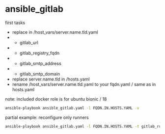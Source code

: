 # ansible_gitlab

first tasks
* replace in /host_vars/server.name.tld.yaml
* * gitlab_url
* * gitlab_registry_fqdn
* * gitlab_smtp_address
* * gitlab_smtp_domain
* replace server.name.tld in /hosts.yaml
* rename /host_vars/server.name.tld.yaml to your fqdn.yaml / same as in hosts.yaml 

note: included docker role is for ubuntu bionic / 18

```bash
ansible-playbook ansible_gitlab.yaml -l FQDN.IN.HOSTS.YAML -v
```

partial example: reconfigure only runners
```bash
ansible-playbook ansible_gitlab.yaml -l FQDN.IN.HOSTS.YAML -t gitlab_runners -v
```
##
##